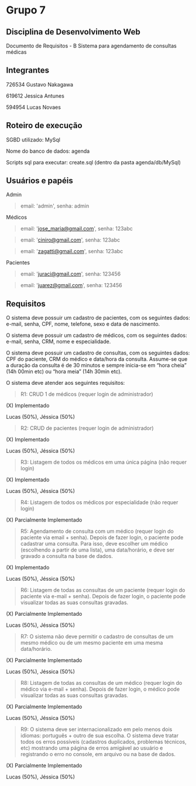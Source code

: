 # Grupo 7
## Disciplina de Desenvolvimento Web

Documento de Requisitos - B
Sistema para agendamento de consultas médicas

## Integrantes

726534 Gustavo Nakagawa

619612 Jessica Antunes

594954 Lucas Novaes


## Roteiro de execução

SGBD utilizado: MySql

Nome do banco de dados: agenda

Scripts sql para executar: create.sql (dentro da pasta agenda/db/MySql)

## Usuários e papéis

Admin

> email: 'admin', senha: admin

Médicos

> email: 'jose_maria@gmail.com', senha: 123abc

> email: 'ciniro@gmail.com', senha: 123abc

> email: 'zagatti@gmail.com', senha: 123abc

Pacientes

> email: 'juraci@gmail.com', senha: 123456

> email: 'juarez@gmail.com', senha: 123456


## Requisitos

O sistema deve possuir um cadastro de pacientes, com os seguintes dados: e-mail, senha, CPF, nome, telefone, sexo e data de nascimento.

O sistema deve possuir um cadastro de médicos, com os seguintes dados: e-mail, senha, CRM, nome e especialidade.

O sistema deve possuir um cadastro de consultas, com os seguintes dados: CPF do paciente, CRM do médico e data/hora da consulta. Assume-se que a duração da consulta é de 30 minutos e sempre inicia-se em “hora cheia” (14h 00min etc) ou “hora meia” (14h 30min etc).

O sistema deve atender aos seguintes requisitos:

> R1: CRUD 1 de médicos (requer login de administrador)

(X) Implementado

Lucas (50%), Jéssica (50%)

> R2: CRUD de pacientes (requer login de administrador)

(X) Implementado

Lucas (50%), Jéssica (50%)

> R3: Listagem de todos os médicos em uma única página (não requer login)

(X) Implementado

Lucas (50%), Jéssica (50%)

> R4: Listagem de todos os médicos por especialidade (não requer login)

(X) Parcialmente Implementado

> R5: Agendamento de consulta com um médico (requer login do paciente via email + senha). Depois de fazer login, o paciente pode cadastrar uma consulta. Para isso, deve escolher um médico (escolhendo a partir de uma lista), uma data/horário, e deve ser gravado a consulta na base de dados.

(X) Implementado

Lucas (50%), Jéssica (50%)

> R6: Listagem de todas as consultas de um paciente (requer login do paciente via e-mail + senha). Depois de fazer login, o paciente pode visualizar todas as suas consultas gravadas.

(X) Parcialmente Implementado

Lucas (50%), Jéssica (50%)

> R7: O sistema não deve permitir o cadastro de consultas de um mesmo médico ou de um mesmo paciente em uma mesma data/horário.

(X) Parcialmente Implementado

Lucas (50%), Jéssica (50%)

> R8: Listagem de todas as consultas de um médico (requer login do médico via e-mail + senha). Depois de fazer login, o médico pode visualizar todas as suas consultas gravadas.

(X) Parcialmente Implementado

Lucas (50%), Jéssica (50%)

> R9: O sistema deve ser internacionalizado em pelo menos dois idiomas: português + outro de sua escolha. O sistema deve tratar todos os erros possíveis (cadastros duplicados, problemas técnicos, etc) mostrando uma página de erros amigável ao usuário e registrando o erro no console, em arquivo ou na base de dados.

(X) Parcialmente Implementado

Lucas (50%), Jéssica (50%)
